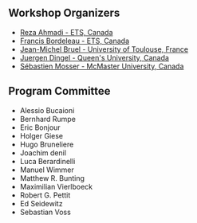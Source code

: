 ## Workshop Organizers

* [Reza Ahmadi - ETS, Canada](https://www.linkedin.com/in/ahmreza/)
* [Francis Bordeleau - ETS, Canada](https://www.etsmtl.ca/en/research/professors/fbordeleau/)
* [Jean-Michel Bruel - University of Toulouse, France](https://jmbruel.netlify.app/)
* [Juergen Dingel - Queen's University, Canada](https://www.cs.queensu.ca/people/Juergen/Dingel)
* [Sébastien Mosser - McMaster University, Canada](https://www.eng.mcmaster.ca/faculty/sebastien-mosser/)


## Program Committee
* Alessio Bucaioni
* Bernhard Rumpe
* Eric Bonjour
* Holger Giese
* Hugo Bruneliere
* Joachim denil
* Luca Berardinelli
* Manuel Wimmer
* Matthew R. Bunting
* Maximilian Vierlboeck
* Robert G. Pettit
* Ed Seidewitz
* Sebastian Voss
